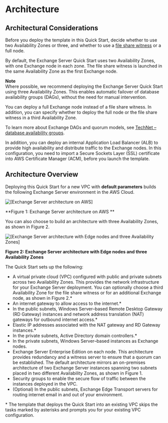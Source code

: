 # Architecture<a name="architecture"></a>

## Architectural Considerations<a name="architectural-considerations"></a>

Before you deploy the template in this Quick Start, decide whether to use two Availability Zones or three, and whether to use a [file share witness](https://docs.microsoft.com/en-us/windows-server/failover-clustering/manage-cluster-quorum) or a full node\.

By default, the Exchange Server Quick Start uses two Availability Zones, with one Exchange node in each zone\. The file share witness is launched in the same Availability Zone as the first Exchange node\. 

**Note**  
Where possible, we recommend deploying the Exchange Server Quick Start using three Availability Zones\. This enables automatic failover of database availability groups \(DAGs\), without the need for manual intervention\. 

You can deploy a full Exchange node instead of a file share witness\. In addition, you can specify whether to deploy the full node or the file share witness in a third Availability Zone\. 

To learn more about Exchange DAGs and quorum models, see [TechNet – database availability groups](https://technet.microsoft.com/en-us/library/dd979799)\.

In addition, you can deploy an internal Application Load Balancer \(ALB\) to provide high availability and distribute traffic to the Exchange nodes\. In this configuration, you need to import a Secure Sockets Layer \(SSL\) certificate into AWS Certificate Manager \(ACM\), before you launch the template\. 

## Architecture Overview<a name="architecture-overview"></a>

Deploying this Quick Start for a new VPC with **default parameters** builds the following Exchange Server environment in the AWS Cloud\.



![\[Exchange Server architecture on AWS\]](http://docs.aws.amazon.com/quickstart/latest/exchange/images/exchange-architecture.png)

**Figure 1: Exchange Server architecture on AWS **

You can also choose to build an architecture with three Availability Zones, as shown in Figure 2\. 



![\[Exchange Server architecture with Edge nodes and three Availability Zones\]](http://docs.aws.amazon.com/quickstart/latest/exchange/images/exchange-architecture-3AZs.png)

**Figure 2: Exchange Server architecture with Edge nodes and three Availability Zones**

The Quick Start sets up the following:
+ A virtual private cloud \(VPC\) configured with public and private subnets across two Availability Zones\. This provides the network infrastructure for your Exchange Server deployment\. You can optionally choose a third Availability Zone for the file share witness or for an additional Exchange node, as shown in Figure 2\.\* 
+ An internet gateway to allow access to the internet\.\* 
+ In the public subnets, Windows Server–based Remote Desktop Gateway \(RD Gateway\) instances and network address translation \(NAT\) gateways for outbound internet access\.\*
+ Elastic IP addresses associated with the NAT gateway and RD Gateway instances\.\*
+ In the private subnets, Active Directory domain controllers\.\* 
+ In the private subnets, Windows Server–based instances as Exchange nodes\. 
+ Exchange Server Enterprise Edition on each node\. This architecture provides redundancy and a witness server to ensure that a quorum can be established\. The default architecture mirrors an on\-premises architecture of two Exchange Server instances spanning two subnets placed in two different Availability Zones, as shown in Figure 1\. 
+ Security groups to enable the secure flow of traffic between the instances deployed in the VPC\.
+ \(Optional\) In the public subnets, Exchange Edge Transport servers for routing internet email in and out of your environment\.

\* The template that deploys the Quick Start into an existing VPC skips the tasks marked by asterisks and prompts you for your existing VPC configuration\.